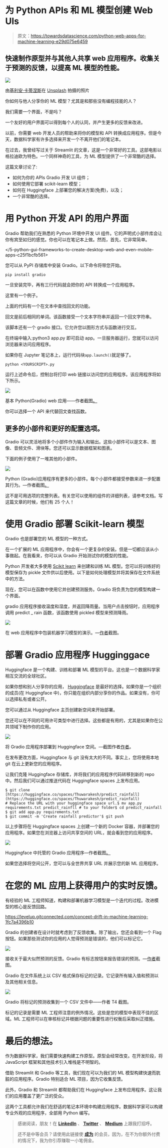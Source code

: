 # 为 Python APIs 和 ML 模型创建 Web UIs

> 原文：<https://towardsdatascience.com/python-web-apps-for-machine-learning-e29d075e6459>

## 快速制作原型并与其他人共享 web 应用程序。收集关于预测的反馈，以提高 ML 模型的性能。

![](img/e806b2e63c29b3e9eac385671b09123f.png)

由[基利安·卡蒂涅斯](https://unsplash.com/@kikisad?utm_source=medium&utm_medium=referral)在 [Unsplash](https://unsplash.com?utm_source=medium&utm_medium=referral) 拍摄的照片

你如何与他人分享你的 ML 模型？尤其是和那些没有编程技能的人？

我们需要一个界面，不是吗？

一个友好的用户界面可以得到每个人的认同，并产生更多的反馈来改进。

以前，你需要 web 开发人员的帮助来将你的模型和 API 转换成应用程序。但是今天，数据科学家有许多选择来开发一个不离开他们的笔记本。

在过去，我曾经写过关于 Streamlit 的文章，这是一个非常好的工具。这部电影以格拉迪欧为特色。一个同样神奇的工具，为 ML 模型提供了一个非常酷的选择。

</how-to-create-stunning-web-apps-for-your-data-science-projects-c7791102134e>  

这篇文章讨论了:

*   如何为你的 APIs Gradio 开发 UI 组件；
*   如何使用它部署 scikit-learn 模型；
*   如何在 Huggingface 上部署您的解决方案(免费)，以及；
*   一个非常酷的选择。

# 用 Python 开发 API 的用户界面

Gradio 帮助我们在熟悉的 Python 环境中开发 UI 组件。它的声明式小部件库会让你有宾至如归的感觉。你也可以在笔记本上做。然而，首先，它非常简单。

</5-python-gui-frameworks-to-create-desktop-web-and-even-mobile-apps-c25f1bcfb561>  

您可以从 PyPI 存储库中安装 Gradio。以下命令将带您开始。

```
pip install gradio
```

一旦安装完毕，再有三行代码就会把你的 API 转换成一个应用程序。

这里有一个例子。

上面的代码有一个在文本中查找回文的功能。

回文是前后相同的单词。该函数接受一个文本字符串并返回一个回文字符串。

该脚本还有一个 gradio 接口。它允许您以图形方式与函数进行交互。

在终端中输入:python3 app.py 即可启动 app。一旦服务器运行，您就可以访问浏览器来访问应用程序。

如果你在 Jupyter 笔记本上，运行代码块`app.launch()`就足够了。

```
python <YOURSCRIPT>.py
```

运行上述命令后，控制台将打印 web 链接以访问您的应用程序。该应用程序将如下所示。

![](img/c29dde554e82e489226a72cb0e19714c.png)

基本 Python(Gradio) web 应用——作者截图[。](https://thuwarakesh.medium.com)

你可以选择一个 API 来代替回文查找函数。

## 更多的小部件和更好的配置选项。

Gradio 可以灵活地将多个小部件作为输入和输出。这些小部件可以是文本、图像、音频文件、滑块等。您还可以显示数据框架和图表。

下面的例子使用了一堆其他的小部件。

![](img/0d4b2e85e82bcadd54dde3919f0cfa7e.png)

Python (Gradio)应用程序有更多的小部件。每个小部件都接受参数来进一步配置其行为。—作者截图[。](https://thuwarakesh.medium.com)

这不是可用选项的完整列表。有关您可以使用的组件的详细列表，请参考文档。写这篇文章的时候，他们有 25 个人！

# 使用 Gradio 部署 Scikit-learn 模型

Gradio 也是部署您的 ML 模型的一种方式。

在一个扩展的 ML 应用程序中，你会有一个更复杂的安装。但是一切都应该从小事做起。在我看来，你可以从 Gradio 开始测试你的模型的性能。

Python 开发者大多使用 [Scikit learn](https://scikit-learn.org/stable/) 来创建和训练 ML 模型。您可以将训练好的模型保存为 pickle 文件供以后使用。以下是如何处理模型并将其保存在文件系统中的方法。

现在，您可以在函数中使用它并创建预测服务。Gradio 将负责为您的模型构建一个界面。

gradio 应用程序接收温度和湿度，并返回降雨量。当用户点击按钮时，应用程序调用 predict _ rain 函数，该函数使用 pickled 模型来预测降雨。

![](img/c51dad4caafa9944b1956817bca5f4b1.png)

在 web 应用程序中包装机器学习模型的演示。—[作者](https://thuwarakesh.medium.com)截图。

# 部署 Gradio 应用程序 Hugginggace

Huggingface 是一个构建、训练和部署 ML 模型的平台。这也是一个数据科学家相互交流的全球社区。

如果你想和别人分享你的应用， [Huggingface](https://huggingface.co/) 是最好的选择。如果你是一个组织的成员(在 Huggingface 中)，你只能在组织内部分享你的作品。如果没有，你可以选择私有或者公开。

您可以通过从 Huggingface 主页创建新空间来开始部署。

您还可以在不同的可用许可类型中进行选择。这些都是有用的，尤其是如果你在公共领域下制作你的应用。

![](img/fe86890dc9757e6141cb4f06c2433a83.png)

将 Gradio 应用程序部署到 Huggingface 空间。—截图作者[作者](https://thuwarakesh.medium.com)。

在发布更改方面，Huggingface 与 git 没有太大的不同。事实上，您将使用本地 git 在云上更新您的应用程序。

让我们克隆 Huggingface 存储库，并将我们的应用程序代码转移到新的 repo 中。然后我们可以通过推送代码在 Huggingface spaces 上发布应用。

```
$ git clone [https://huggingface.co/spaces/Thuwarakesh/predict_rainfall](https://huggingface.co/spaces/Thuwarakesh/predict_rainfall)
# Replace the URL with your huggingface space url.$ mv app.py requirements.txt predict_rainfll # to your folder$ cd predict_rainfall
$ git add app.py requirements.txt
$ git commit -m 'Create rainfall predictor'$ git push
```

以上步骤将在 Huggingface spaces 上创建一个新的 Docker 容器，并部署您的应用程序。如果您在浏览器上访问共享空间的 URL，就会看到您的应用程序。

![](img/1d3eb522c24328f16da24c2546907eee.png)

Huggingface 中托管的 Gradio 应用程序—作者截图[。](https://thuwarakesh.medium.com)

如果您选择将空间公开，您可以与全世界共享 URL 并展示您的新 ML 应用程序。

# 在您的 ML 应用上获得用户的实时反馈。

有经验的 ML 工程师知道，构建和部署机器学习模型是一个迭代的过程。改进模型的核心是反馈回路。

<https://levelup.gitconnected.com/concept-drift-in-machine-learning-1fc7a4396b10>  

Gradio 的创建者在设计时就考虑到了反馈收集。除了输出，您还会看到一个 Flag 按钮。如果那些测试你的应用的人觉得预测是错误的，他们可以标记它。

![](img/ed9e76a96c943f6fdeeaa19cb74ec32c.png)

接收关于最大似然预测的反馈。Gradio 有标志按钮来报告错误的预测。—[作者](https://thuwarakesh.medium.com)截图。

Gradio 在文件系统上以 CSV 格式保存标记的记录。它记录所有输入值和预测以及其他相关信息。

![](img/f396cc603fd481590da4be778ba8e2dc.png)

Gradio 将标记的预测收集到一个 CSV 文件中——作者 T4 截图。

标记的记录是需要 ML 工程师注意的例外情况。这些是您的模型中表现不佳的区域。ML 工程师可以在审核标记并根据问题的重要性进行权衡后采取纠正措施。

# 最后的想法。

作为数据科学家，我们需要快速构建工作原型。原型会经常改变。在开发阶段，将 JavaScript 框架和其他技术引入堆栈是不明智的。

借助 Streamlit 和 Gradio 等工具，我们现在可以为我们的 ML 模型构建快速而肮脏的应用程序。Gradio 特别适合 ML 项目，因为它收集反馈。

此外，Gradio 和 Streamlit 都帮助我们在 Huggingface 上发布应用程序。这让我们的应用覆盖了更广泛的受众。

这两个工具都允许我们在舒适的笔记本环境中构建应用程序。数据科学家可以构建专业外观的应用程序，全部用 Python 编写。

> 感谢阅读，朋友！在 [**LinkedIn**](https://www.linkedin.com/in/thuwarakesh/) 、 [**Twitter**](https://twitter.com/Thuwarakesh) 、 [**Medium**](https://thuwarakesh.medium.com/) 上跟我打招呼。
> 
> 还不是中等会员？请使用此链接使 [**成为**](https://thuwarakesh.medium.com/membership) 的会员，因为，在不为你额外付费的情况下，我为你引荐赚取一小笔佣金。